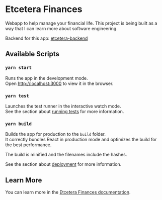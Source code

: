 # Etcetera Finances

Webapp to help manage your financial life. This project is being built as a way that I can learn more about software engineering.

Backend for this app: [etcetera-backend](https://github.com/etchichury/etcetera-backend)

## Available Scripts

### `yarn start`

Runs the app in the development mode.\
Open [http://localhost:3000](http://localhost:3000) to view it in the browser.

### `yarn test`

Launches the test runner in the interactive watch mode.\
See the section about [running tests](https://facebook.github.io/create-react-app/docs/running-tests) for more information.

### `yarn build`

Builds the app for production to the `build` folder.\
It correctly bundles React in production mode and optimizes the build for the best performance.

The build is minified and the filenames include the hashes.

See the section about [deployment](https://facebook.github.io/create-react-app/docs/deployment) for more information.

## Learn More

You can learn more in the [Etcetera Finances documentation](etchichury.github.io/etcetera-finances/).
